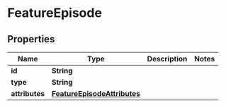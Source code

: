 

# FeatureEpisode



## Properties

| Name | Type | Description | Notes |
|------------ | ------------- | ------------- | -------------|
|**id** | **String** |  |  |
|**type** | **String** |  |  |
|**attributes** | [**FeatureEpisodeAttributes**](FeatureEpisodeAttributes.md) |  |  |



